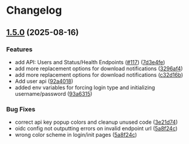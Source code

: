 # Changelog

## [1.5.0](https://github.com/markbeep/AudioBookRequest/compare/1.4.9...v1.5.0) (2025-08-16)


### Features

* add API: Users and Status/Health Endpoints ([#117](https://github.com/markbeep/AudioBookRequest/issues/117)) ([7d3e4fe](https://github.com/markbeep/AudioBookRequest/commit/7d3e4fedc672226afb858088e0d6fc5b7ec7604a))
* add more replacement options for download notifications ([3296af4](https://github.com/markbeep/AudioBookRequest/commit/3296af497032c5fa8e2c89b21770e7f259448011))
* add more replacement options for download notifications ([c32d16b](https://github.com/markbeep/AudioBookRequest/commit/c32d16b6f23b2a7de2953931a1d7bd6d7f7f9eaa))
* Add user api ([92a4018](https://github.com/markbeep/AudioBookRequest/commit/92a401879bb71439c8e0ada579c16799059f8748))
* added env variables for forcing login type and initializing username/password ([93a6315](https://github.com/markbeep/AudioBookRequest/commit/93a6315e304a829506136e90fde2f98af71625f9))


### Bug Fixes

* correct api key popup colors and cleanup unused code ([3e21d74](https://github.com/markbeep/AudioBookRequest/commit/3e21d7476df097f2410c3a0af3804ac499df47a6))
* oidc config not outputting errors on invalid endpoint url ([5a8f24c](https://github.com/markbeep/AudioBookRequest/commit/5a8f24cec07e59d39f1208e001c18c1b2f0b68a7))
* wrong color scheme in login/init pages ([5a8f24c](https://github.com/markbeep/AudioBookRequest/commit/5a8f24cec07e59d39f1208e001c18c1b2f0b68a7))
